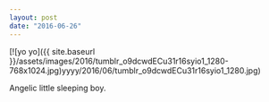 ```yaml
---
layout: post
date: "2016-06-26"
---
```


[![yo yo]({{ site.baseurl }}/assets/images/2016/tumblr_o9dcwdECu31r16syio1_1280-768x1024.jpg)yyyy/2016/06/tumblr_o9dcwdECu31r16syio1_1280.jpg)

Angelic little sleeping boy.
